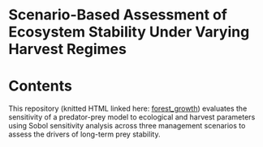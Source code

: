 Scenario-Based Assessment of Ecosystem Stability Under Varying Harvest
Regimes
================

# Contents

This repository (knitted HTML linked here:
[forest_growth](https://jadenorli.github.io/eds-230-hw6/code/EDS_230_HW6.html))
evaluates the sensitivity of a predator-prey model to ecological and
harvest parameters using Sobol sensitivity analysis across three
management scenarios to assess the drivers of long-term prey stability.
